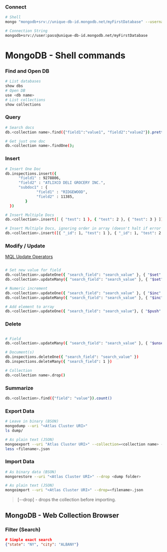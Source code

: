 
### Connect
```bash
# Shell
mongo "mongodb+srv://unique-db-id.mongodb.net/myFirstDatabase" --username <user>

# Connection String
mongodb+srv://user:pass@unique-db-id.mongodb.net/myFirstDatabase
```




# MongoDB - Shell commands

### Find and Open DB
```bash
# List databases
show dbs
# Open DB
use <db name>
# List collections
show collections
```

### Query
```bash
# Search docs
db.<collection name>.find({"field1":"value1", "field2":"value2"}).pretty()

# Get just one doc
db.<collection name>.findOne();
```

### Insert
```bash
# Insert One Doc
db.inspections.insert({
      "field1" : 9278806,
      "field2" : "ATLIXCO DELI GROCERY INC.",
      "subdoc1" : {
              "field1" : "RIDGEWOOD",
              "field2" : 11385,
         }
  })

# Insert Multiple Docs
db.<collection>.insert([ { "test": 1 }, { "test": 2 }, { "test": 3 } ])

# Insert Multiple Docs, ignoring order in array (doesn't halt if error for a doc)
db.<collection>.insert([{ "_id": 1, "test": 1 }, { "_id": 1, "test": 2 }, { "_id": 3, "test": 3 }], { "ordered": false })
```

### Modify / Update
[MQL Update Operators](https://docs.mongodb.com/manual/reference/operator/update/#id1)

```bash

# Set new value for field
db.<collection>.updateOne({ "search_field": "search_value" }, { "$set": { "field1": "value1" } })
db.<collection>.updateMany({ "search_field": "search_value" }, { "$set": { "field1": "value1" } })

# Numeric increment
db.<collection>.updateOne({ "search_field": "search_value" }, { "$inc": { "numeric_field": 10 } })
db.<collection>.updateMany({ "search_field": "search_value" }, { "$inc": { "numeric_field": 10 } })

# Add element to array
db.<collection>.updateOne({ "search_field": "search_value"}, { "$push": { "my_array": "array_value" }})
```

### Delete
```bash

# Field
db.<collection>.updateMany({ "search_field": "search_value" }, { "$unset": {"field1": ""} })

# Document(s)
db.inspections.deleteOne({ "search_field": "search_value" })
db.inspections.deleteMany({ "search_field": 1 })

# Collection
db.<collection name>.drop()
```

### Summarize
```bash
db.<collection>.find({"field": "value"}).count()
```

### Export Data
```bash
# Leave in binary (BSON)
mongodump --uri "<Atlas Cluster URI>"
ls dump/

# As plain text (JSON)
mongoexport --uri "Atlas Cluster URI>" --collection=<collection name> --out=<filename>.json
less <filename>.json
```

### Import Data
```bash
# As binary data (BSON)
mongorestore --uri "<Atlas Cluster URI>" --drop <dump folder>

# As plain text (JSON)
mongoimport --uri "<Atlas Cluster URI>" --drop=<filename>.json
```
> [--drop] - drops the collection before importing.


## MongoDB - Web Collection Browser

### Filter (Search)
```json
# Simple exact search
{"state": "NY", "city": "ALBANY"}
```